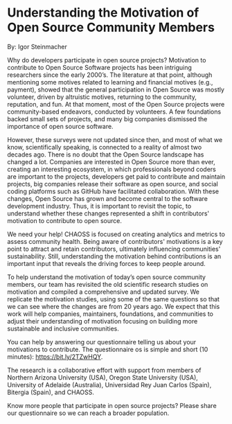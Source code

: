 # Understanding the Motivation of Open Source Community Members
By: Igor Steinmacher

Why do developers participate in open source projects? Motivation to contribute to Open Source Software projects has been intriguing researchers since the early 2000’s. The literature at that point, although mentioning some motives related to learning and financial motives (e.g., payment), showed that the general participation in Open Source was mostly volunteer, driven by altruistic motives, returning to the community, reputation, and fun. At that moment, most of the Open Source projects were community-based endeavors, conducted by volunteers. A few foundations backed small sets of projects, and many big companies dismissed the importance of open source software.

However, these surveys were not updated since then, and most of what we know, scientifically speaking, is connected to a reality of almost two decades ago. There is no doubt that the Open Source landscape has changed a lot. Companies are interested in Open Source more than ever, creating an interesting ecosystem, in which professionals beyond coders are important to the projects, developers get paid to contribute and maintain projects, big companies release their software as open source, and social coding platforms such as GitHub have facilitated collaboration. With these changes, Open Source has grown and become central to the software development industry. Thus, it is important to revisit the topic, to understand whether these changes represented a shift in contributors' motivation to contribute to open source.

We need your help! CHAOSS is focused on creating analytics and metrics to assess community health. Being aware of contributors' motivations is a key point to attract and retain contributors, ultimately influencing communities' sustainability. Still, understanding the motivation behind contributions is an important input that reveals the driving forces to keep people around.

To help understand the motivation of today’s open source community members, our team has revisited the old scientific research studies on motivation and compiled a comprehensive and updated survey. We replicate the motivation studies, using some of the same questions so that we can see where the changes are from 20 years ago. We expect that this work will help companies, maintainers, foundations, and communities to adjust their understanding of motivation focusing on building more sustainable and inclusive communities.

You can help by answering our questionnaire telling us about your motivations to contribute. The questionnaire os is simple and short (10 minutes): https://bit.ly/2TZwHQY.

The research is a collaborative effort with support from members of Northern Arizona University (USA), Oregon State University (USA), University of Adelaide (Australia), Universidad Rey Juan Carlos (Spain), Bitergia (Spain), and CHAOSS.

Know more people that participate in open source projects? Please share our questionnaire so we can reach a broader population.

